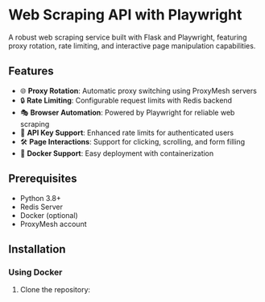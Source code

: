 # Web Scraping API with Playwright

A robust web scraping service built with Flask and Playwright, featuring proxy rotation, rate limiting, and interactive page manipulation capabilities.

## Features

- 🌐 **Proxy Rotation**: Automatic proxy switching using ProxyMesh servers
- 🔒 **Rate Limiting**: Configurable request limits with Redis backend
- 🎭 **Browser Automation**: Powered by Playwright for reliable web scraping
- 🔑 **API Key Support**: Enhanced rate limits for authenticated users
- 🛠 **Page Interactions**: Support for clicking, scrolling, and form filling
- 🐳 **Docker Support**: Easy deployment with containerization

## Prerequisites

- Python 3.8+
- Redis Server
- Docker (optional)
- ProxyMesh account

## Installation

### Using Docker

1. Clone the repository: 
